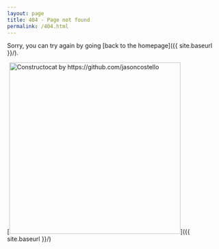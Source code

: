 ```yaml
---
layout: page
title: 404 - Page not found
permalink: /404.html
---
```


Sorry, you can try again by going [back to the homepage]({{ site.baseurl }}/).

[<img src="{{ site.baseurl }}/images/Patricio.jpg" alt="Constructocat by https://github.com/jasoncostello" style="width: 400px;"/>]({{ site.baseurl }}/)
